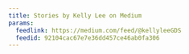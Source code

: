 ```yaml
---
title: Stories by Kelly Lee on Medium
params:
  feedlink: https://medium.com/feed/@kellyleeGDS
  feedid: 92104cac67e7e36dd457ce46ab0fa306
---
```

